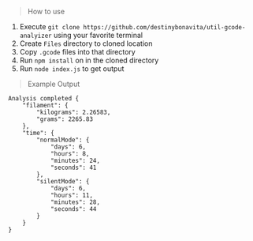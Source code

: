 > How to use
1. Execute `git clone https://github.com/destinybonavita/util-gcode-analyizer` using your favorite terminal
2. Create `Files` directory to cloned location
3. Copy `.gcode` files into that directory
4. Run `npm install` on in the cloned directory
5. Run `node index.js` to get output
> Example Output
```
Analysis completed {
    "filament": {
        "kilograms": 2.26583,
        "grams": 2265.83
    },
    "time": {
        "normalMode": {
            "days": 6,
            "hours": 8,
            "minutes": 24,
            "seconds": 41
        },
        "silentMode": {
            "days": 6,
            "hours": 11,
            "minutes": 28,
            "seconds": 44
        }
    }
}
```